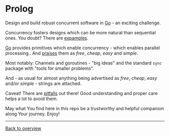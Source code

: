 # Prolog

Design and build robust concurrent software in [Go](https.//golang.org/ "golang.org") - an exciting challenge.

Concurrency fosters designs which can be more natural than sequential ones. You doubt? There are [expamples](expamples/).

[Go](https.//golang.org/ "golang.org") provides primitives which enable concurrency - which enables parallel processing..
And [praises](readme/adverts.md) them as _free_, _cheap_, _easy_ and _simple_.

Most notably: Channels and goroutines - "big ideas" and the standard `sync` package with "tools for smaller problems".

And - as usual for almost anything being advertised as _free_, _cheap_, _easy_ and/or _simple_ - strings are attached.

Caveat! There are [pitfalls](readme/pitfalls.md) out there! Good understanding and proper care helps a lot to avoid them. 

May what You find here in this repo be a trustworthy and helpful companion along Your journey. Enjoy!

---
[Back to overview](overview.md)

